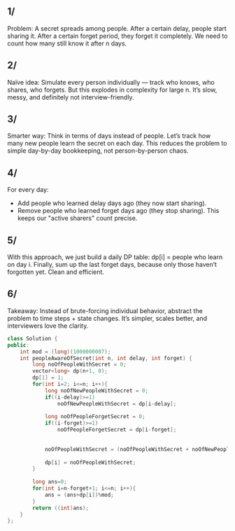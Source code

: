 ## 1/
Problem: A secret spreads among people. After a certain delay, people start sharing it. After a certain forget period, they forget it completely. We need to count how many still know it after n days.

## 2/
Naïve idea: Simulate every person individually — track who knows, who shares, who forgets. But this explodes in complexity for large n. It’s slow, messy, and definitely not interview-friendly.

## 3/
Smarter way: Think in terms of days instead of people. Let’s track how many new people learn the secret on each day. This reduces the problem to simple day-by-day bookkeeping, not person-by-person chaos.

## 4/
For every day:
- Add people who learned delay days ago (they now start sharing).
- Remove people who learned forget days ago (they stop sharing).
This keeps our "active sharers" count precise.

## 5/
With this approach, we just build a daily DP table: dp[i] = people who learn on day i. Finally, sum up the last forget days, because only those haven’t forgotten yet. Clean and efficient.

## 6/
Takeaway: Instead of brute-forcing individual behavior, abstract the problem to time steps + state changes. It’s simpler, scales better, and interviewers love the clarity.








```cpp
class Solution {
public:
    int mod = (long)(1000000007);
    int peopleAwareOfSecret(int n, int delay, int forget) {        
        long noOfPeopleWithSecret = 0;     
        vector<long> dp(n+1, 0);
        dp[1] = 1;        
        for(int i=2; i<=n; i++){            
            long noOfNewPeopleWithSecret = 0;
            if((i-delay)>=1)
                noOfNewPeopleWithSecret = dp[i-delay];           
           
            long noOfPeopleForgetSecret = 0;
            if((i-forget)>=1)
                noOfPeopleForgetSecret = dp[i-forget];
            
            
            noOfPeopleWithSecret = (noOfPeopleWithSecret + noOfNewPeopleWithSecret - noOfPeopleForgetSecret + mod) % mod;           
            
            dp[i] = noOfPeopleWithSecret;
        }
        
        long ans=0;
        for(int i=n-forget+1; i<=n; i++){
            ans = (ans+dp[i])%mod;
        }
        return ((int)ans);
    }
};

```
